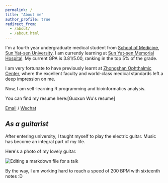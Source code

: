 ```yaml
---
permalink: /
title: "About me"
author_profile: true
redirect_from: 
  - /about/
  - /about.html
---
```


I'm a fourth year undergraduate medical student from [School of Medicine](https://szmed.sysu.edu.cn/zh-hans), [Sun Yat-sen University](https://www.sysu.edu.cn/). I am currently learning at [Sun Yat-sen Memorial Hospital](https://www.gzsys.org.cn/). My current GPA is 3.81/5.00, ranking in the top 5% of the grade. 

I am very fortunate to have previously learnt at [Zhongshan Ophthalmic Center](https://www.gzzoc.com/), where the excellent faculty and world-class medical standards left a deep impression on me. 

Now, I am self-learning R programming and bioinformatics analysis. 

You can find my resume here:[Guoxun Wu's resume]

[Email](wugx26@mail2.sysu.edu.cn) / [Wechat](../images/WechatQRcode.jpg)

*As a guitarist*
------
After entering university, I taught myself to play the electric guitar. Music has become an integral part of my life. 

Here's a photo of my lovely guitar.

![Editing a markdown file for a talk](/images/PRSguitar.png)

By the way, I am working hard to reach a speed of 200 BPM with sixteenth notes :D
